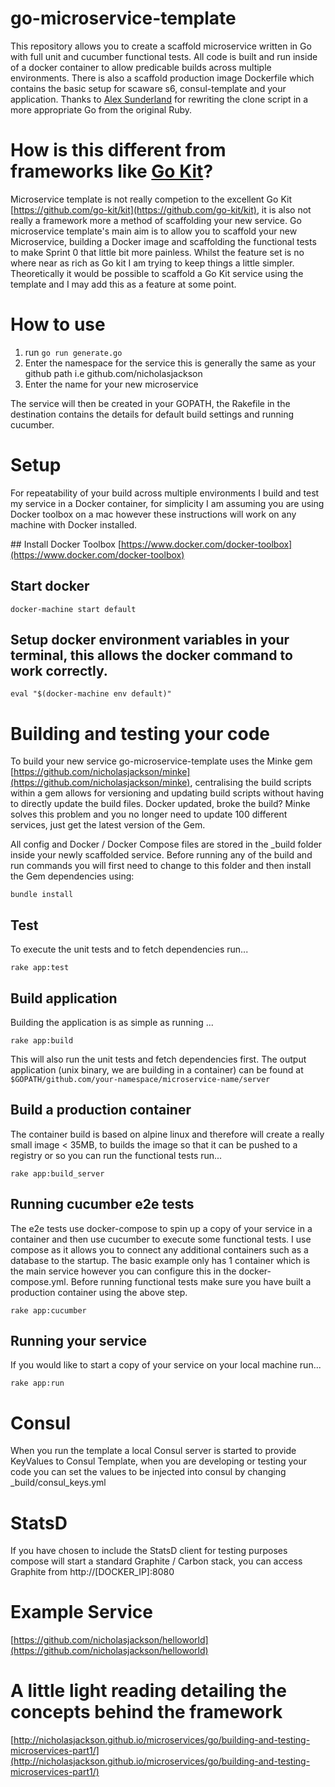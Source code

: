 # go-microservice-template
This repository allows you to create a scaffold microservice written in Go with full unit and cucumber functional tests.  All code is built and run inside of a docker container to allow predicable builds across multiple environments.  There is also a scaffold production image Dockerfile which contains the basic setup for scaware s6, consul-template and your application.  Thanks to [Alex Sunderland](https://github.com/AgentAntelope) for rewriting the clone script in a more appropriate Go from the original Ruby.

# How is this different from frameworks like [Go Kit](https://github.com/go-kit/kit)?
Microservice template is not really competion to the excellent Go Kit [https://github.com/go-kit/kit](https://github.com/go-kit/kit), it is also not really a framework more a method of scaffolding your new service. Go microservice template's main aim is to allow you to scaffold your new Microservice, building a Docker image and scaffolding the functional tests to make Sprint 0 that little bit more painless.  Whilst the feature set is no where near as rich as Go kit I am trying to keep things a little simpler.  Theoretically it would be possible to scaffold a Go Kit service using the template and I may add this as a feature at some point.

# How to use
1. run `go run generate.go`
2. Enter the namespace for the service this is generally the same as your github path i.e github.com/nicholasjackson
3. Enter the name for your new microservice

The service will then be created in your GOPATH, the Rakefile in the destination contains the details for default build settings and running cucumber.

# Setup
For repeatability of your build across multiple environments I build and test my service in a Docker container, for simplicity I am assuming you are using Docker toolbox on a mac however these instructions will work on any machine with Docker installed.

## Install Docker Toolbox
[https://www.docker.com/docker-toolbox](https://www.docker.com/docker-toolbox)

## Start docker
```
docker-machine start default
```

## Setup docker environment variables in your terminal, this allows the docker command to work correctly.
```
eval "$(docker-machine env default)"
```

# Building and testing your code
To build your new service go-microservice-template uses the Minke gem [https://github.com/nicholasjackson/minke](https://github.com/nicholasjackson/minke), centralising the build scripts within a gem allows for versioning and updating build scripts without having to directly update the build files.  Docker updated, broke the build?  Minke solves this problem and you no longer need to update 100 different services, just get the latest version of the Gem.  

All config and Docker / Docker Compose files are stored in the _build folder inside your newly scaffolded service.  Before running any of the build and run commands you will first need to change to this folder and then install the Gem dependencies using:
``` 
bundle install
```

## Test
To execute the unit tests and to fetch dependencies run...
```
rake app:test
```

## Build application
Building the application is as simple as running ...
```
rake app:build
```
This will also run the unit tests and fetch dependencies first.  The output application (unix binary, we are building in a container) can be found at `$GOPATH/github.com/your-namespace/microservice-name/server`

## Build a production container
The container build is based on alpine linux and therefore will create a really small image < 35MB, to builds the image so that it can be pushed to a registry or so you can run the functional tests run...
```
rake app:build_server
```

## Running cucumber e2e tests
The e2e tests use docker-compose to spin up a copy of your service in a container and then use cucumber to execute some functional tests.  I use compose as it allows you to connect any additional containers such as a database to the startup.  The basic example only has 1 container which is the main service however you can configure this in the docker-compose.yml.  Before running functional tests make sure you have built a production container using the above step.
```
rake app:cucumber
```

## Running your service
If you would like to start a copy of your service on your local machine run...
```
rake app:run
```

# Consul
When you run the template a local Consul server is started to provide KeyValues to Consul Template, when you are developing or testing your code you can set the values to be injected into consul by changing _build/consul_keys.yml

# StatsD
If you have chosen to include the StatsD client for testing purposes compose will start a standard Graphite / Carbon stack, you can access Graphite from http://[DOCKER_IP]:8080

# Example Service
[https://github.com/nicholasjackson/helloworld](https://github.com/nicholasjackson/helloworld)

# A little light reading detailing the concepts behind the framework
[http://nicholasjackson.github.io/microservices/go/building-and-testing-microservices-part1/](http://nicholasjackson.github.io/microservices/go/building-and-testing-microservices-part1/)
